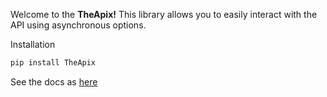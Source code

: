 Welcome to the **TheApix!** This library allows you to easily interact with the API using asynchronous options.

Installation

```sh
pip install TheApix
```

See the docs as [here](https://vivekkumar-in.github.io/TheApi/)
